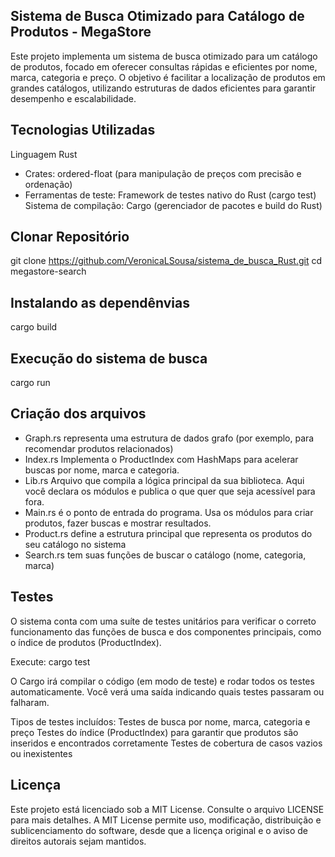 ## Sistema de Busca Otimizado para Catálogo de Produtos - MegaStore
Este projeto implementa um sistema de busca otimizado para um catálogo de produtos, focado em oferecer consultas rápidas e eficientes por nome, marca, categoria e preço. O objetivo é facilitar a localização de produtos em grandes catálogos, utilizando estruturas de dados eficientes para garantir desempenho e escalabilidade.

## Tecnologias Utilizadas
Linguagem Rust
- Crates:
ordered-float (para manipulação de preços com precisão e ordenação)
- Ferramentas de teste:
Framework de testes nativo do Rust (cargo test)
Sistema de compilação: Cargo (gerenciador de pacotes e build do Rust)

## Clonar Repositório
git clone https://github.com/VeronicaLSousa/sistema_de_busca_Rust.git
cd megastore-search

## Instalando as dependênvias
cargo build

## Execução do sistema de busca
cargo run

## Criação dos arquivos
- Graph.rs representa uma estrutura de dados grafo (por exemplo, para recomendar produtos relacionados)
- Index.rs Implementa o ProductIndex com HashMaps para acelerar buscas por nome, marca e categoria.
- Lib.rs Arquivo que compila a lógica principal da sua biblioteca. Aqui você declara os módulos e publica o que quer que seja acessível para fora.
- Main.rs é o ponto de entrada do programa. Usa os módulos para criar produtos, fazer buscas e mostrar resultados.
- Product.rs define a estrutura principal que representa os produtos do seu catálogo no sistema
- Search.rs tem suas funções de buscar o catálogo (nome, categoria, marca)

## Testes
O sistema conta com uma suíte de testes unitários para verificar o correto funcionamento das funções de busca e dos componentes principais, como o índice de produtos (ProductIndex).

Execute: 
cargo test

O Cargo irá compilar o código (em modo de teste) e rodar todos os testes automaticamente. Você verá uma saída indicando quais testes passaram ou falharam.

Tipos de testes incluídos:
Testes de busca por nome, marca, categoria e preço
Testes do índice (ProductIndex) para garantir que produtos são inseridos e encontrados corretamente
Testes de cobertura de casos vazios ou inexistentes

## Licença
Este projeto está licenciado sob a MIT License.
Consulte o arquivo LICENSE para mais detalhes.
A MIT License permite uso, modificação, distribuição e sublicenciamento do software, desde que a licença original e o aviso de direitos autorais sejam mantidos.
